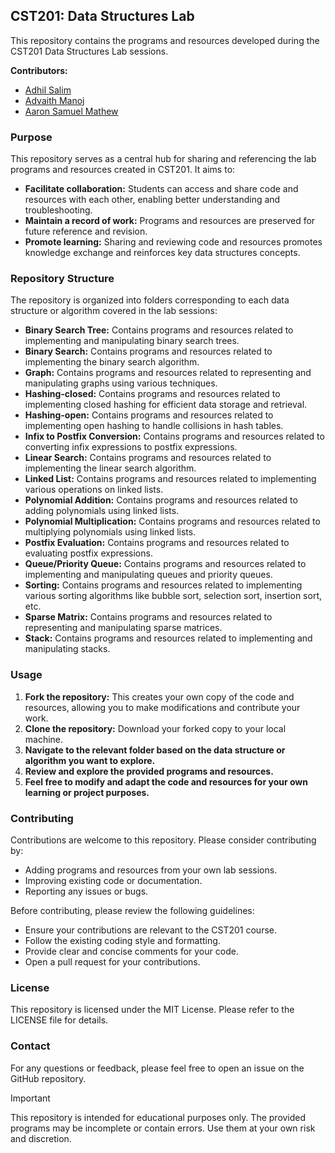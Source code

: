 ## CST201: Data Structures Lab

This repository contains the programs and resources developed during the CST201 Data Structures Lab sessions.

**Contributors:**

- [Adhil Salim](https://github.com/adhilsalim)
- [Advaith Manoj](https://github.com/Advaith-dev)
- [Aaron Samuel Mathew](https://github.com/AaronSMathew)

### Purpose

This repository serves as a central hub for sharing and referencing the lab programs and resources created in CST201. It aims to:

- **Facilitate collaboration:** Students can access and share code and resources with each other, enabling better understanding and troubleshooting.
- **Maintain a record of work:** Programs and resources are preserved for future reference and revision.
- **Promote learning:** Sharing and reviewing code and resources promotes knowledge exchange and reinforces key data structures concepts.

### Repository Structure

The repository is organized into folders corresponding to each data structure or algorithm covered in the lab sessions:

- **Binary Search Tree:** Contains programs and resources related to implementing and manipulating binary search trees.
- **Binary Search:** Contains programs and resources related to implementing the binary search algorithm.
- **Graph:** Contains programs and resources related to representing and manipulating graphs using various techniques.
- **Hashing-closed:** Contains programs and resources related to implementing closed hashing for efficient data storage and retrieval.
- **Hashing-open:** Contains programs and resources related to implementing open hashing to handle collisions in hash tables.
- **Infix to Postfix Conversion:** Contains programs and resources related to converting infix expressions to postfix expressions.
- **Linear Search:** Contains programs and resources related to implementing the linear search algorithm.
- **Linked List:** Contains programs and resources related to implementing various operations on linked lists.
- **Polynomial Addition:** Contains programs and resources related to adding polynomials using linked lists.
- **Polynomial Multiplication:** Contains programs and resources related to multiplying polynomials using linked lists.
- **Postfix Evaluation:** Contains programs and resources related to evaluating postfix expressions.
- **Queue/Priority Queue:** Contains programs and resources related to implementing and manipulating queues and priority queues.
- **Sorting:** Contains programs and resources related to implementing various sorting algorithms like bubble sort, selection sort, insertion sort, etc.
- **Sparse Matrix:** Contains programs and resources related to representing and manipulating sparse matrices.
- **Stack:** Contains programs and resources related to implementing and manipulating stacks.

### Usage

1. **Fork the repository:** This creates your own copy of the code and resources, allowing you to make modifications and contribute your work.
2. **Clone the repository:** Download your forked copy to your local machine.
3. **Navigate to the relevant folder based on the data structure or algorithm you want to explore.**
4. **Review and explore the provided programs and resources.**
5. **Feel free to modify and adapt the code and resources for your own learning or project purposes.**

### Contributing

Contributions are welcome to this repository. Please consider contributing by:

- Adding programs and resources from your own lab sessions.
- Improving existing code or documentation.
- Reporting any issues or bugs.

Before contributing, please review the following guidelines:

- Ensure your contributions are relevant to the CST201 course.
- Follow the existing coding style and formatting.
- Provide clear and concise comments for your code.
- Open a pull request for your contributions.

### License

This repository is licensed under the MIT License. Please refer to the LICENSE file for details.

### Contact

For any questions or feedback, please feel free to open an issue on the GitHub repository.

> [!IMPORTANT]  
> This repository is intended for educational purposes only. The provided programs may be incomplete or contain errors. Use them at your own risk and discretion.
